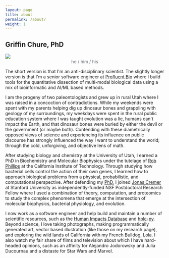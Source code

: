 ```yaml
---
layout: page
title: about
permalink: /about/
weight: 1
---
```


## Griffin Chure, PhD 
 
<div class="masonry">
  <div class="mItem">
    <img style="height: auto;" src="{{site.baseurl}}/assets/images/headshot_2023.jpeg">
    <center>
    <span style="color: #6c757d;"> he / him / his</span>
<!-- <a class="m-1 btn btn-outline-secondary btn-md btn-block" href="{{site.baseurl}}/assets/pdfs/{{site.cv_filename}}"> -->
<!-- <i class="fas fa-file-pdf"></i> curriculum vitae </a> -->
<a class="m-1 btn btn-outline-secondary btn-md " href="mailto:gchure@stanford.edu">
<i class="fa fa-envelope"></i></a>
<a class="m-1 btn btn-outline-secondary btn-md " href="https://orcid.org/0000-0002-2216-2057">
<i class="fab fa-orcid"></i></a>
<a class="m-1 btn btn-outline-secondary btn-md " href="https://github.com/gchure">
<i class="fab fa-github"></i></a>
<a class="m-1 btn btn-outline-secondary btn-md " href="https://scholar.google.com/citations?user=hnr_VNMAAAAJ&hl=en">
<i class="fas fa-graduation-cap"></i></a>
<a class="m-1 btn btn-outline-secondary btn-md " href="https://bsky.app/profile/gchure.bsky.social">
<i class="fab fa-bluesky"></i></a>
</center>
</div>
</div>

The short version is that I'm an anti-disciplinary scientist. The slightly
longer version is that I'm a senior software engineer at <a href="https://profluent.bio">Profluent Bio</a> where I build tools for the
quantitative dissection of multi-modal biological data using a mix of
bioinformatic and AI/ML based methods.

I am the progeny of two paleontologists and grew up in rural Utah where I was
raised in a concoction of contradictions. While my weekends were spent with my
parents helping dig up dinosaur bones and grappling with geology of my
surroundings, my weekdays were spent in the rural public education system where
I was taught evolution was a lie, humans can't impact the Earth, and that
dinosaur bones were buried by either the devil or the government (or maybe
both). Contending with these diametrically opposed views of science and
experiencing its influence on public discourse has strongly influenced the way I
want to understand the world; through the cold, unforgiving, and objective lens
of math.


After studying biology and chemistry at the University of Utah, I earned a PhD
in Biochemistry and Molecular Biophysics under the tutelage of <a href="https://rpgroup.caltech.edu">Rob Phillips</a> at
the California Institute of Technology. Through studying how bacterial cells
control the action of their own genes, I learned how to approach biological
problems from a physical, probabilistic, and computational perspective. After defending my 
<a href="https://gchure.github.io/phd">PhD</a>, I joined <a href="https://cremerlab.github.io">Jonas Cremer</a> at Stanford University as 
independently-funded NSF Postdoctoral Research Fellow where I used a combination of 
theory, computation, and proteomics to study the
complex phenomena that emerge at the intersection of molecular biophysics,
bacterial physiology, and evolution.


I now work as a software engineer and help build and maintain a number of
scientific resources, such as the <a href="https://anthroponumbers.org">Human
Impacts Database</a> and <a
href="https://cremerlab.github.io/hplc-py">hplc-py</a>. Beyond science, I love
taking photographs, making programmatically generated art, vector based
illustration (like those on my research page), and exploring the wild lands of
California with my French Bulldog, Lola. I also watch my fair share of films and
television about which I have hard-headed opinions, such as an affinity for
Alejandro Jodorowsky and Julia Ducournau and a distaste for Star Wars and Marvel.

